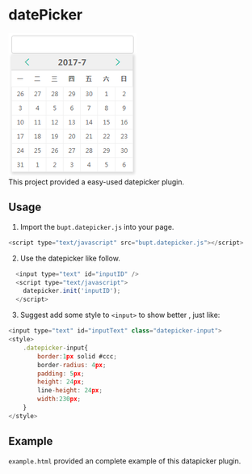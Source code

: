 # datePicker

![](https://github.com/AnonymousBoy1/datePicker/raw/master/img.png) 
<br>
This project provided a easy-used datepicker plugin.

Usage
-----
1. Import the `bupt.datepicker.js` into your page.<br>
```javascript
<script type="text/javascript" src="bupt.datepicker.js"></script>
```
2. Use the datepicker like follow.<br>
```javascript
  <input type="text" id="inputID" />
  <script type="text/javascript">
  	datepicker.init('inputID');
  </script>
```
3. Suggest add some style to `<input>` to show better , just like:<br>

```javascript
<input type="text" id="inputText" class="datepicker-input">
<style>
	.datepicker-input{
		border:1px solid #ccc;
		border-radius: 4px;
		padding: 5px;
		height: 24px;
		line-height: 24px;
		width:230px;
	}
</style>
```

Example
----
`example.html` provided an complete example of this datapicker plugin.




